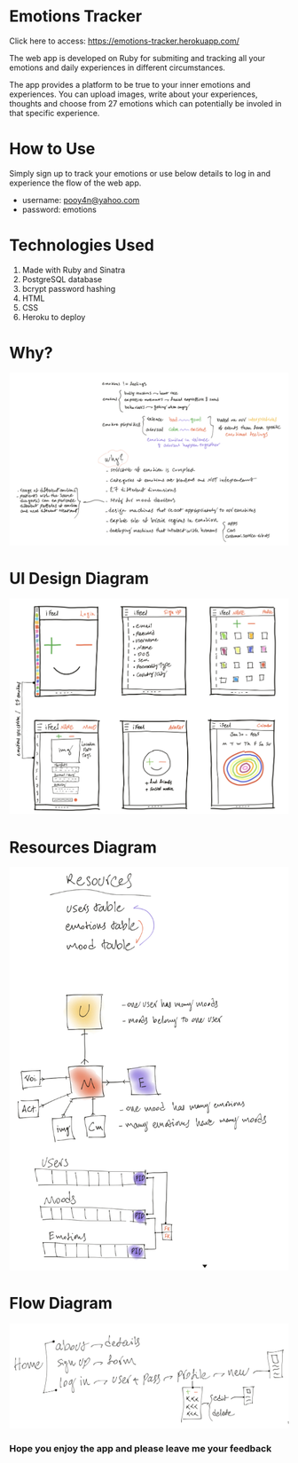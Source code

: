 # Emotions Tracker

Click here to access: https://emotions-tracker.herokuapp.com/

The web app is developed on Ruby for submiting and tracking all your emotions and daily experiences in different circumstances.

The app provides a platform to be true to your inner emotions and experiences. You can upload images, write about your experiences, thoughts and choose from 27 emotions which can potentially be involed in that specific experience.

# How to Use

Simply sign up to track your emotions or use below details to log in and experience the flow of the web app.

* username: pooy4n@yahoo.com
* password: emotions

# Technologies Used

1. Made with Ruby and Sinatra
2. PostgreSQL database
3. bcrypt password hashing
4. HTML
5. CSS
6. Heroku to deploy

# Why?

![](images/research.jpeg)

# UI Design Diagram

![](images/ui.jpeg)

# Resources Diagram

![](images/resources.jpeg)

# Flow Diagram

![](images/flow.jpeg)

### Hope you enjoy the app and please leave me your feedback